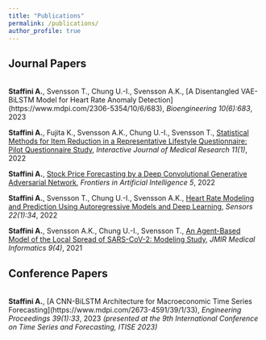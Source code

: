 ```yaml
---
title: "Publications"
permalink: /publications/
author_profile: true
---
```


## Journal Papers
<br>
<b>Staffini A.</b>, Svensson T., Chung U.-I., Svensson A.K., [A Disentangled VAE-BiLSTM Model for Heart Rate Anomaly Detection](https://www.mdpi.com/2306-5354/10/6/683), <i>Bioengineering 10(6):683</i>, 2023

<b>Staffini A.</b>, Fujita K., Svensson A.K., Chung U.-I., Svensson T., [Statistical Methods for Item Reduction in a Representative Lifestyle Questionnaire: Pilot Questionnaire Study](https://www.i-jmr.org/2022/1/e28692/), <i>Interactive Journal of Medical Research 11(1)</i>, 2022

<b>Staffini A.</b>, [Stock Price Forecasting by a Deep Convolutional Generative Adversarial Network](https://www.frontiersin.org/articles/10.3389/frai.2022.837596/full), <i>Frontiers in Artificial Intelligence 5</i>, 2022

<b>Staffini A.</b>, Svensson T., Chung U.-I., Svensson A.K., [Heart Rate Modeling and Prediction Using Autoregressive Models and Deep Learning](https://www.mdpi.com/1424-8220/22/1/34), <i>Sensors 22(1):34</i>, 2022

<b>Staffini A.</b>, Svensson A.K., Chung U.-I., Svensson T., [An Agent-Based Model of the Local Spread of SARS-CoV-2: Modeling Study](https://medinform.jmir.org/2021/4/e24192/), <i>JMIR Medical Informatics 9(4)</i>, 2021
<br> 

## Conference Papers
<br>
<b>Staffini A.</b>, [A CNN-BiLSTM Architecture for Macroeconomic Time Series Forecasting](https://www.mdpi.com/2673-4591/39/1/33), <i>Engineering Proceedings 39(1):33</i>, 2023 <i>(presented at the 9th International Conference on Time Series and Forecasting,
ITISE 2023)</i>
<br>
